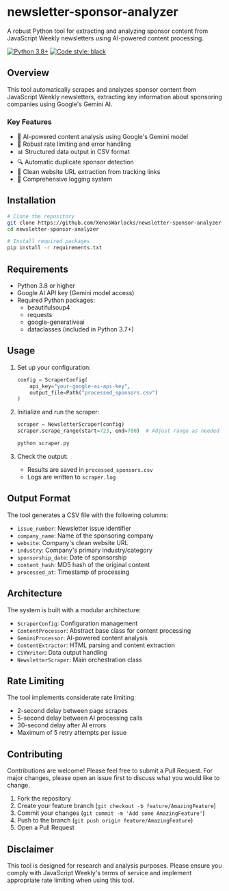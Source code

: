 # newsletter-sponsor-analyzer

A robust Python tool for extracting and analyzing sponsor content from JavaScript Weekly newsletters using AI-powered content processing.

[![Python 3.8+](https://img.shields.io/badge/python-3.8+-blue.svg)](https://www.python.org/downloads/)
[![Code style: black](https://img.shields.io/badge/code%20style-black-000000.svg)](https://github.com/psf/black)

## Overview

This tool automatically scrapes and analyzes sponsor content from JavaScript Weekly newsletters, extracting key information about sponsoring companies using Google's Gemini AI.

### Key Features

- 🤖 AI-powered content analysis using Google's Gemini model
- 🔄 Robust rate limiting and error handling
- 📊 Structured data output in CSV format
- 🔍 Automatic duplicate sponsor detection
- 🧹 Clean website URL extraction from tracking links
- 📝 Comprehensive logging system

## Installation

```bash
# Clone the repository
git clone https://github.com/XenosWarlocks/newsletter-sponsor-analyzer
cd newsletter-sponsor-analyzer

# Install required packages
pip install -r requirements.txt
```

## Requirements

- Python 3.8 or higher
- Google AI API key (Gemini model access)
- Required Python packages:
  - beautifulsoup4
  - requests
  - google-generativeai
  - dataclasses (included in Python 3.7+)

## Usage

1. Set up your configuration:
   ```python
   config = ScraperConfig(
       api_key="your-google-ai-api-key",
       output_file=Path("processed_sponsors.csv")
   )
   ```

2. Initialize and run the scraper:
   ```python
   scraper = NewsletterScraper(config)
   scraper.scrape_range(start=723, end=700)  # Adjust range as needed
   ```
   ```bash
   python scraper.py
   ```

3. Check the output:
   - Results are saved in `processed_sponsors.csv`
   - Logs are written to `scraper.log`

## Output Format

The tool generates a CSV file with the following columns:
- `issue_number`: Newsletter issue identifier
- `company_name`: Name of the sponsoring company
- `website`: Company's clean website URL
- `industry`: Company's primary industry/category
- `sponsorship_date`: Date of sponsorship
- `content_hash`: MD5 hash of the original content
- `processed_at`: Timestamp of processing

## Architecture

The system is built with a modular architecture:

- `ScraperConfig`: Configuration management
- `ContentProcessor`: Abstract base class for content processing
- `GeminiProcessor`: AI-powered content analysis
- `ContentExtractor`: HTML parsing and content extraction
- `CSVWriter`: Data output handling
- `NewsletterScraper`: Main orchestration class

## Rate Limiting

The tool implements considerate rate limiting:
- 2-second delay between page scrapes
- 5-second delay between AI processing calls
- 30-second delay after AI errors
- Maximum of 5 retry attempts per issue

## Contributing

Contributions are welcome! Please feel free to submit a Pull Request. For major changes, please open an issue first to discuss what you would like to change.

1. Fork the repository
2. Create your feature branch (`git checkout -b feature/AmazingFeature`)
3. Commit your changes (`git commit -m 'Add some AmazingFeature'`)
4. Push to the branch (`git push origin feature/AmazingFeature`)
5. Open a Pull Request

## Disclaimer

This tool is designed for research and analysis purposes. Please ensure you comply with JavaScript Weekly's terms of service and implement appropriate rate limiting when using this tool.

